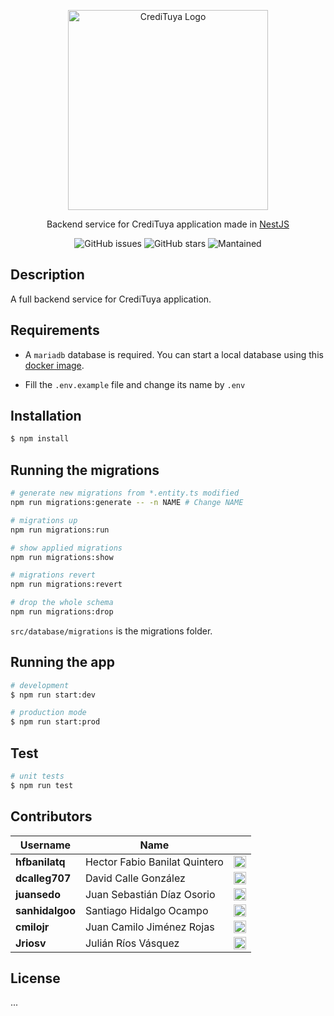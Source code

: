<p align="center">
  <a href="https://www.figma.com/proto/DbWXskHqLeU3ZASzgA41mP/TuyaCart?node-id=183%3A129&scaling=scale-down&page-id=0%3A1&starting-point-node-id=183%3A129" target="_blank"><img src="https://user-images.githubusercontent.com/53051441/154882789-0c993f10-4216-456c-bf1a-51254b84079b.png" width="320" alt="CrediTuya Logo" /></a>
</p>

  <p align="center">Backend service for CrediTuya application made in <a href="https://nestjs.com/" target="_blank">NestJS</a></p>
    <p align="center">
<img src="https://img.shields.io/github/issues/juansedo/tuya-credit-be?style=flat-square" alt="GitHub issues" />
<img src="https://img.shields.io/github/stars/juansedo/tuya-credit-be?style=flat-square" alt="GitHub stars" />
<img src="https://img.shields.io/badge/Maintained%3F-yes-green.svg?style=flat-square" alt="Mantained" />
</p>

## Description

A full backend service for CrediTuya application.

## Requirements

- A `mariadb` database is required. You can start a local database using this [docker image](https://hub.docker.com/_/mariadb).

- Fill the `.env.example` file and change its name by `.env`

## Installation

```bash
$ npm install
```

## Running the migrations

```bash
# generate new migrations from *.entity.ts modified
npm run migrations:generate -- -n NAME # Change NAME

# migrations up
npm run migrations:run

# show applied migrations
npm run migrations:show

# migrations revert
npm run migrations:revert

# drop the whole schema
npm run migrations:drop
```

`src/database/migrations` is the migrations folder.

## Running the app

```bash
# development
$ npm run start:dev

# production mode
$ npm run start:prod
```

## Test

```bash
# unit tests
$ npm run test
```

## Contributors

|Username|Name||
|------|-------|-----|
|**hfbanilatq**|Hector Fabio Banilat Quintero|<a href="https://github.com/hfbanilatq"><img src="https://image.flaticon.com/icons/png/512/25/25231.png" width=20></a>|
|**dcalleg707**|David Calle González|<a href="https://github.com/dcalleg707"><img src="https://image.flaticon.com/icons/png/512/25/25231.png" width=20></a>|
|**juansedo**|Juan Sebastián Díaz Osorio|<a href="https://github.com/juansedo"><img src="https://image.flaticon.com/icons/png/512/25/25231.png" width=20></a>|
|**sanhidalgoo**|Santiago Hidalgo Ocampo|<a href="https://github.com/sanhidalgoo"><img src="https://image.flaticon.com/icons/png/512/25/25231.png" width=20></a>|
|**cmilojr**|Juan Camilo Jiménez Rojas|<a href="https://github.com/cmilojr"><img src="https://image.flaticon.com/icons/png/512/25/25231.png" width=20></a>|
|**Jriosv**|Julián Ríos Vásquez|<a href="https://github.com/jriosv"><img src="https://image.flaticon.com/icons/png/512/25/25231.png" width=20></a>|


## License

...
